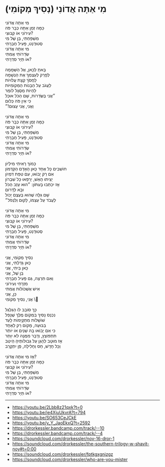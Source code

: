 # מִי אַתָּה אֲדוֹנִי (נְסִיךְ מְקוֹמִי)

מִי אַתָּה אֲדוֹנִי \
כַּמָּה זְמַן אַתָּה כְּבָר פֹּה \
עִירוֹנִי אוֹ קִבּוּצִי?\
מִשְׁפַּחְתִּי, בֵּן שֶׁל מִי\
סְטוּדֶנְט, פָּעִיל חֶבְרָתִי\
מִי אַתָּה אֲדוֹנִי \
שְׂדֵרוֹתִי אֲמִתִּי \
אוֹ תַּיָּר סִדְרָתִי?\
\
בָּאתָ לְכָאן, אֶל הַשְּׁמָמָה \
לְפָרֵק לְעַצְמְךָ אֶת הַנְּשָׁמָה \
לַחֲסֹךְ קְצָת עֲלוּיוֹת \
לַעֲגֹב עַל הַבָּנוֹת הַמְּקוֹמִיּוֹת \
לִהְיוֹת מְסֻגָּל לוֹמַר \
״אֲנִי בַּשְּׂדֵרוֹת, שָׁם הַכֹּל אוּכַל \
כִּי אֵין פֹּה כְּלוּם \
וַאֲנִי, אֲנִי עָצוּם!״ \
\
מִי אַתָּה אֲדוֹנִי \
כַּמָּה זְמַן אַתָּה כְּבָר פֹּה \
עִירוֹנִי אוֹ קִבּוּצִי?\
מִשְׁפַּחְתִּי, בֵּן שֶׁל מִי\
סְטוּדֶנְט, פָּעִיל חֶבְרָתִי\
מִי אַתָּה אֲדוֹנִי \
שְׂדֵרוֹתִי אֲמִתִּי \
אוֹ תַּיָּר סִדְרָתִי? \
\
כָּמוֹךָ רָאִיתִי מִילְיוֹן \
חוֹשְׁבִים כָּל אֶחָד כָּאן הָאָדָם הַקַּדְמוֹן \
אִם רַק יָבוֹאוּ, עִם טִפַּת דִּמְיוֹן \
יַצִּיתוּ הָאֵשׁ, יְרַפְּאוּ כָּל שִׁבְרוֹן \
אָז יִכְתְּבוּ בָּעִתּוֹן: ״הוּא עָזַב הַכֹּל \
וּבָא לַדָּרוֹם\
שָׁם גִּלָּה שֶׁהוּא בְּעֶצֶם יָכוֹל \
לַעֲבֹד עַל עַצְמוֹ, לָקוּם וְלִנְפֹל״\
\
מִי אַתָּה אֲדוֹנִי \
כַּמָּה זְמַן אַתָּה כְּבָר פֹּה \
עִירוֹנִי אוֹ קִבּוּצִי?\
מִשְׁפַּחְתִּי, בֵּן שֶׁל מִי\
סְטוּדֶנְט, פָּעִיל חֶבְרָתִי\
מִי אַתָּה אֲדוֹנִי \
שְׂדֵרוֹתִי אֲמִתִּי \
אוֹ תַּיָּר סִדְרָתִי?\
\
נְסִיךְ מְקוֹמִי, אֲנִי \
כָּאן גָּדַלְתִּי, אֲנִי \
כָּאן בֵּיתִי, אֲנִי \
בֵּן שֶׁל, אֲנִי \
וְאִם תִּרְצֶה, גַּם פָּעִיל חֶבְרָתִי \
מִזְרָחִי וְעִירוֹנִי \
אִישׁ אֶשְׁכּוֹלוֹת אֲמִתִּי \
כֵּן, אֲנִי\
אֲנִי, נְסִיךְ מְקוֹמִי \\
\
כָּךְ סוֹבֵב לוֹ הַגַּלְגַּל \
נִכְנַס נָסִיךְ בִּמְקוֹם מֶלֶךְ שֶׁנָּפַל \
שׁוֹשָׁלוֹת מִתְקַיְּמוֹת לָעַד \
בַּבּוּעָה, מָקוֹם רַק לְאֶחָד \
כִּי אִם יָבוֹאוּ בָּהּ שְׁנַיִם אוֹ יוֹתֵר \
תִּתְפּוֹצֵץ, וְדָבָר מִמֶּנָּה לֹא יִוָּתֵר \
אָז מוּטָב לְהָגֵן עַל גְּבוּלוֹתֶיהָ הֵיטֵב \
וְכָל חָדָשׁ, חַס וְחָלִילָה, פֶּן יִתְקָרֵב\
\
אָז מִי אַתָּה אֲדוֹנִי?\
כַּמָּה זְמַן אַתָּה כְּבָר פֹּה \
עִירוֹנִי אוֹ קִבּוּצִי?\
מִשְׁפַּחְתִּי, בֵּן שֶׁל מִי\
סְטוּדֶנְט, פָּעִיל חֶבְרָתִי\
מִי אַתָּה אֲדוֹנִי \
שְׂדֵרוֹתִי אֲמִתִּי \
אוֹ תַּיָּר סִדְרָתִי?

---
- https://youtu.be/2Lbb8z21qxk?t=0
- https://youtu.be/je4XjuUkvrA?t=794
- https://youtu.be/SO653CeJCkE
- https://youtu.be/y_Y_JaoEkxQ?t=2592
- https://drorkessler.bandcamp.com/track/--10
- https://drorkessler.bandcamp.com/track/--4
- https://soundcloud.com/drorkessler/nov-16-dror-1
- https://soundcloud.com/drorkessler/the-southern-trilogy-w-shavit-noy#t=0:00
- https://soundcloud.com/drorkessler/fptkgxgnjzgz
- https://soundcloud.com/drorkessler/who-are-you-mister

